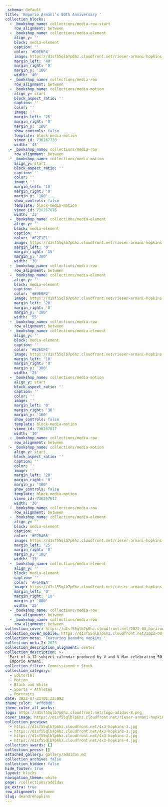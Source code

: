 ```yaml
---
_schema: default
title: 'Emporio Armani’s 50th Anniversary '
collection_blocks:
  - _bookshop_name: collections/media-row-start
    row_alignment: between
  - _bookshop_name: collections/media-element
    align_y: ''
    block: media-element
    caption: ''
    color: '#D9E6F4'
    image: https://d1sf55qlb7p6hz.cloudfront.net/rieser-armani-hopkins-9.jpg
    margin_left: '40'
    margin_right: '0'
    margin_y: '100'
    width: '40'
  - _bookshop_name: collections/media-row
    row_alignment: between
  - _bookshop_name: collections/media-motion
    align_y: start
    block_aspect_ratio: ''
    caption: ''
    color: ''
    image: ''
    margin_left: '25'
    margin_right: '0'
    margin_y: '100'
    show_controls: false
    template: block-media-motion
    vimeo_id: 736267733
    width: '45'
  - _bookshop_name: collections/media-row
    row_alignment: between
  - _bookshop_name: collections/media-motion
    align_y: start
    block_aspect_ratio: ''
    caption: ''
    color: ''
    image: ''
    margin_left: '10'
    margin_right: '0'
    margin_y: '100'
    show_controls: false
    template: block-media-motion
    vimeo_id: 736267876
    width: '33'
  - _bookshop_name: collections/media-element
    align_y: ''
    block: media-element
    caption: ''
    color: '#F2E1E1'
    image: https://d1sf55qlb7p6hz.cloudfront.net/rieser-armani-hopkins-4.jpg
    margin_left: '0'
    margin_right: '15'
    margin_y: '300'
    width: '30'
  - _bookshop_name: collections/media-row
    row_alignment: between
  - _bookshop_name: collections/media-element
    align_y: ''
    block: media-element
    caption: ''
    color: '#E9E8F2'
    image: https://d1sf55qlb7p6hz.cloudfront.net/rieser-armani-hopkins-7.jpg
    margin_left: '20'
    margin_right: '0'
    margin_y: '100'
    width: '55'
  - _bookshop_name: collections/media-row
    row_alignment: between
  - _bookshop_name: collections/media-element
    align_y: ''
    block: media-element
    caption: ''
    color: '#E2ECFC'
    image: https://d1sf55qlb7p6hz.cloudfront.net/rieser-armani-hopkins-6.jpg
    margin_left: '10'
    margin_right: '0'
    margin_y: '300'
    width: '25'
  - _bookshop_name: collections/media-motion
    align_y: start
    block_aspect_ratio: ''
    caption: ''
    color: ''
    image: ''
    margin_left: '0'
    margin_right: '30'
    margin_y: '100'
    show_controls: false
    template: block-media-motion
    vimeo_id: 736267817
    width: '30'
  - _bookshop_name: collections/media-row
    row_alignment: between
  - _bookshop_name: collections/media-motion
    align_y: start
    block_aspect_ratio: ''
    caption: ''
    color: ''
    image: ''
    margin_left: '20'
    margin_right: '0'
    margin_y: '100'
    show_controls: false
    template: block-media-motion
    vimeo_id: 736267612
    width: '30'
  - _bookshop_name: collections/media-row
    row_alignment: between
  - _bookshop_name: collections/media-element
    align_y: ''
    block: media-element
    caption: ''
    color: '#F2BAB6'
    image: https://d1sf55qlb7p6hz.cloudfront.net/rieser-armani-hopkins-5.jpg
    margin_left: '25'
    margin_right: '0'
    margin_y: '100'
    width: '33'
  - _bookshop_name: collections/media-element
    align_y: ''
    block: media-element
    caption: ''
    color: '#F6F0EA'
    image: https://d1sf55qlb7p6hz.cloudfront.net/rieser-armani-hopkins-1.jpg
    margin_left: '0'
    margin_right: '10'
    margin_y: '800'
    width: '25'
  - _bookshop_name: collections/media-row
    row_alignment: between
  - _bookshop_name: collections/media-row
    row_alignment: between
collection_cover: https://d1sf55qlb7p6hz.cloudfront.net/2022-08_horizontal-covers-6.jpg
collection_cover_mobile: https://d1sf55qlb7p6hz.cloudfront.net/2022-08_vertical-covers-13.jpg
collection_meta: 'Featuring Deandre Hopkins '
collection_meta_2: 2023
collection_description_alignment: center
collection_description: >-
  Part of a 12 subject calendar produced by V and V Man celebrating 50 years of
  Emporio Armani.
collection_filter: Commissioned + Stock
collection_category:
  - Editorial
  - Motion
  - Black and White
  - Sports + Athletes
  - Portraits
date: 2022-07-21T01:22:09Z
theme_color: '#ffd0d0'
theme_color_all_works:
logo: https://d1sf55qlb7p6hz.cloudfront.net/logo-adidas-8.png
cover_image: https://d1sf55qlb7p6hz.cloudfront.net/rieser-armani-hopkins-7.jpg
collection_preview:
  - https://d1sf55qlb7p6hz.cloudfront.net/4x3-hopkins-3.jpg
  - https://d1sf55qlb7p6hz.cloudfront.net/4x3-hopkins-1.jpg
  - https://d1sf55qlb7p6hz.cloudfront.net/4x3-hopkins-2.jpg
  - https://d1sf55qlb7p6hz.cloudfront.net/4x3-hopkins-4.jpg
collection_awards: []
collection_press: []
attached_gallery: gallery/addidas.md
collection_archive: false
collection_hidden: false
hide_footer: true
layout: blocks
navigation_theme: white
page: /collections/addidas
px_extra: true
row_alignment: between
slug: deandrehopkins
---
```

